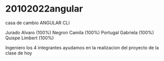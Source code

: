 # 20102022angular
casa de cambio ANGULAR CLI

Jurado Alvaro (100%)
Negron Camila (100%)
Portugal Gabriela (100%)
Quispe Limbert  (100%)

Ingeniero los 4 integrantes ayudamos en la realizacion del proyecto de la clase de hoy 
